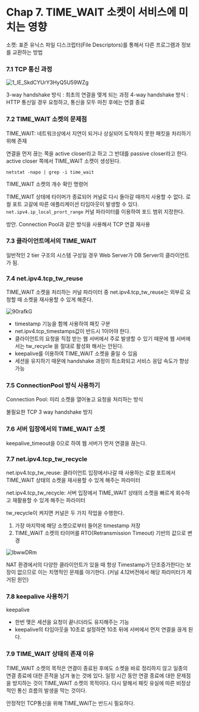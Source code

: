 # Chap 7. TIME_WAIT 소켓이 서비스에 미치는 영향

소켓: 표준 유닉스 파일 디스크럽터(File Descriptors)를 통해서 다른 프로그램과 정보를 교환하는 방법

### 7.1 TCP 통신 과정

![1_IE_SkdCYUrY3HyQ5U59WZg](https://github.com/user-attachments/assets/7739811c-d086-4597-bd8f-d23ae878c50c)

3-way handshake 방식 : 최초의 연결을 맺게 되는 과정
4-way handshake 방식 : HTTP 통신일 경우 요청하고, 통신을 모두 마친 후에는 연결 종료

### 7.2 TIME_WAIT 소켓의 문제점

TIME_WAIT: 네트워크상에서 지연이 되거나 상실되어 도착하지 못한 패킷을 처리하기 위해 존재

연결을 먼저 끊는 쪽을 active closer라고 하고 그 반대를 passive closer라고 한다. active closer 쪽에서 TIME_WAIT 소켓이 생성된다.

```Shell
netstat -napo | grep -i time_wait
```

TIME_WAIT 소켓의 개수 확인 명령어

TIME_WAIT 상태에 타이머가 종료되어 커널로 다시 돌아갈 때까지 사용할 수 없다. 로컬 포트 고갈에 따른 애플리케이션 타임아웃이 발생할 수 있다. ```net.ipv4.ip_local_prort_range``` 커널 파라미터를 이용하여 포드 범위 지정한다.

방안. Connection Pool과 같은 방식을 사용해서 TCP 연결 재사용

### 7.3 클라이언트에서의 TIME_WAIT

일반적인 2 tier 구조의 시스템 구성일 경우 Web Server가 DB Server의 클라이언트가 됨.

### 7.4 net.ipv4.tcp_tw_reuse

TIME_WAIT 소켓을 처리하는 커널 파라미터 중 net.ipv4.tcp_tw_reuse는 외부로 요청할 때 소켓을 재사용할 수 있게 해준다.

![90rafkG](https://github.com/user-attachments/assets/73317b50-a37d-491e-8368-f2cd270314ea)

- timestamp 기능을 함께 사용하여 패킷 구분
- net.ipv4.tcp_timestamps값이 반드시 1이어야 한다.
- 클라이언트의 요청을 직접 받는 웹 서버에서 주로 발생할 수 있기 때문에 웹 서버에서는 tw_recycle 을 절대로 활성화 해서는 안된다.
- keepalive를 이용하여 TIME_WAIT 소켓을 줄일 수 있음
- 세션을 유지하기 때문에 handshake 과정이 최소화되고 서비스 응답 속도가 향상 가능

### 7.5 ConnectionPool 방식 사용하기

Connection Pool: 미리 소켓을 열어놓고 요청을 처리하는 방식

불필요한 TCP 3 way handshake 방지

### 7.6 서버 입장에서의 TIME_WAIT 소켓

keepalive_timeout을 0으로 하여 웹 서버가 먼저 연결을 끊는다.

### 7.7 net.ipv4.tcp_tw_recycle

net.ipv4.tcp_tw_reuse: 클라이언트 입장에서나갈 때 사용하는 로컬 포트에서 TIME_WAIT 상태의 소켓을 재사용할 수 있게 해주는 파라미터

net.ipv4.tcp_tw_recycle: 서버 입장에서 TIME_WAIT 상태의 소켓을 빠르게 회수하고 재활용할 수 있게 해주는 파라미터

tw_recycle이 켜지면 커널은 두 가지 작업을 수행한다.
1. 가장 마지막에 해당 소켓으로부터 들어온 timestamp 저장
2. TIME_WAIT 소켓의 타이머를 RTO(Retransmission Timeout) 기반의 값으로 변경

![IbwwDRm](https://github.com/user-attachments/assets/c3b827b4-1fb8-480e-9233-d9016d62324e)

NAT 환경에서의 다양한 클라이언트가 있을 때 항상 Timestamp가 단조증가한다는 보장이 없으므로 이는 치명적인 문제를 야기한다. (커널 4.12버전에서 해당 파라미터가 제거된 원인)

### 7.8 keepalive 사용하기

keepalive
- 한번 맺은 세션을 요청이 끝나더라도 유지해주는 기능
- keepalive의 타임아웃을 10초로 설정하면 10초 뒤에 서버에서 먼저 연결을 끊게 된다.

### 7.9 TIME_WAIT 상태의 존재 이유

TIME_WAIT 소켓의 목적은 연결이 종료된 후에도 소켓을 바로 정리하지 않고 일종의 연결 종료에 대한 흔적을 남겨 놓는 것에 있다. 일정 시간 동안 연결 종료에 대한 문제점을 방지하는 것이 TIME_WAIT 소켓의 목적이다. 다시 말해서 패킷 유실에 따른 비정상적인 통신 흐름의 발생을 막는 것이다.

안정적인 TCP통신을 위해 TIME_WAIT는 반드시 필요하다.